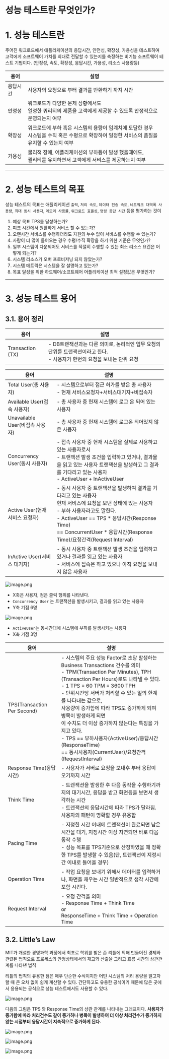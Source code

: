 # 성능 테스트란 무엇인가?

# 1. 성능 테스트란

주어진 워크로드에서 애플리케이션의 응답시간, 안전성, 확장성, 가용성을 테스트하여 
고객에게 소프트웨어 가치를 최대로 전달할 수 있는지를 측정하는 비기능 소프트웨어 테스트 기법이다.
(안정성, 속도, 확장성, 응답시간, 가용성, 리소스 사용량등)

| 용어 | 설명 |
| --- | --- |
| 응답시간 | 사용자의 요청으로 부터 결과를 반환하기 까지 시간 |
| 안정성 | 워크로드가 다양한 문제 상황에서도 <br>일정한 쿼리티의 제품을 고객에게 제공할 수 있도록 안정적으로 운영되는지 여부 |
| 확장성 | 워크로드에 부하 혹은 시스템의 용량이 임계치에 도달한 경우 <br>시스템을 수직 혹은 수평으로 확장하여 일정한 서비스의 품질을 유지할 수 있는지 여부 |
| 가용성 | 물리적 장애, 어플리케이션의 부하등이 발생 했을때에도, <br>퀄리티를 유지하면서 고객에게 서비스를 제공하는지 여부 |

---

# **2. 성능 테스트의 목표**

성능 테스트의 목표는 애플리케이션 `출력`, `처리 속도`, `데이터 전송 속도`, `네트워크 대역폭 사용량`, 
`최대 동시 사용자`, `메모리 사용률`, `워크로드 효율성`, `명령 응답 시간` 등을 평가하는 것이

1. 예상 목표 TPS를 달성하는가?
2. 피크 시간에서 원활하게 서비스 할 수 있는가?
3. 오랜시간 서비스를 수행하더라도 자원의 누수 없이 서비스를 수행할 수 있는가?
4. 사람이 더 많이 들어오는 경우 수평/수직 확장을 하기 위한 기준은 무엇인가?
5. 일부 시스템이 다운되어도 서비스를 적절히 수행할 수 있는 최소 리소스 요건은 어떻게 되는가?
6. 시스템 리소스가 오버 프로비저닝 되지 않았는가?
7. 시스템 메트릭은 시스템을 잘 설명하고 있는가?
8. 목표 달성을 위한 하드웨어/소프트웨어 어플리케이션 최적 설정값은 무엇인가?

---

# 3. 성능 테스트 **용어**

## 3.1. 용어 정리

| 용어 | 설명 |
| --- | --- |
| Transaction (TX) | - DB트랜잭션과는 다른 의미로, 논리적인 업무 요청의 단위를 트랜잭션이라고 한다.<br>- 사용자가 한번의 요청을 보내는 단위 요청 |

| 용어 | 설명 |
| --- | --- |
| Total User(총 사용자) | - 시스템으로부터 접근 허가를 받은 총 사용자<br>- 현재 서비스요청자+서비스대기자+비접속자 |
| Available User(접속 사용자) | - 총 사용자 중 현재 시스템에 로그 온 되어 있는 사용자  |
| Unavailable User(비접속 사용자) | - 총 사용자 중 현재 시스템에 로그온 되어있지 않은 사용자 |
| Concurrency User(동시 사용자) | - 접속 사용자 중 현재 시스템을 실제로 사용하고 있는 사용자로서<br>- 트랜잭션 발생 조건을 입력하고 있거나, 결과물을 읽고 있는 사용자 트랜잭션을 발생하고 그 결과를 기다리고 있는 사용자<br>- ActiveUser + InActiveUser |
| Active User(현재 서비스 요청자) | - 동시 사용자 중 트랜잭션을 발생하여 결과를 기다리고 있는 사용자<br>현재 서비스에 요청을 보낸 상태에 있는 사용자<br>- 부하 사용자라고도 말한다.<br>- ActiveUser == TPS * 응답시간(Response Time)<br>== ConcurrentUser * 응답시간(Response Time)/요청간격(Request Interval) |
| InActive User(서비스 대기자) | - 동시 사용자 중 트랜잭션 발생 조건을 입력하고 있거나 결과를 읽고 있는 사용자<br>- 서비스에 접속은 하고 있으나 아직 요청을 보내지 않은 사용자 |

![image.png](/.asset/kwj1270/week1-20.png)

- X축은 사용자, 점은 클릭 행위를 나타낸다.
- `Concurrency User` 는 트랜잭션을 발생시키고, 결과를 읽고 있는 사용자
- Y축 기점 6명

![image.png](/.asset/kwj1270/week1-15.png)

- `ActiveUser`는 동시간대에 시스템에 부하를 발생시키는 사용자
- X축 기점 3명

| 용어 | 설명 |
| --- | --- |
| TPS(Transaction Per Second) | - 시스템의 주요 성능 Factor로 초당 발생하는 Business Transactions 건수를 의미<br>- TPM(Transaction Per Minutes), TPH (Transaction Per Hours)로도 나타낼 수 있다.<br>- 1 TPS = 60 TPM = 3600 TPH <br>-  단위시간당 서버가 처리할 수 있는 일의 한계를 나타내는 값으로, <br>사용량이 증가함에 따라 TPS도 증가하게 되며 병목이 발생하게 되면<br>이 수치도 더 이상 증가하지 않는다는 특징을 가지고 있다.<br>- TPS == 부하사용자(ActiveUser)/응답시간(ResponseTime)<br>== 동시사용자(CurrentUser)/요청간격(RequestInterval) |
| Response Time(응답 시간) | - 사용자가 서버로 요청을 보내후 부터 응답이 오기까지 시간 |
| Think Time | - 트랜잭션을 발생한 후 다음 동작을 수행하기까지의 대기시간, 응답을 받고 화면등을 보면서 생각하는 시간<br>- 트랜잭션의 응답시간에 따라 TPS가 달라짐. 사용자의 패턴이 명확할 경우 유용함 |
| Pacing Time | - 지정한 시간 이내에 트랜잭션이 완료되면 남은 시간을 대기, 지정시간 이상 지연되면 바로 다음 동작 수행<br>- 성능 목표를 TPS기준으로 산정하였을 때 정확한 TPS를 발생할 수 있음(단, 트랜잭션이 지정시간 이내로 들어올 경우) |
| Operation Time | - 작업 요청을 보내기 위해서 데이터를 입력하거나, 화면을 채우는 시간 일반적으로 생각 시간에 포함 시킨다. |
| Request Interval | - 요청 간격을 의미<br>- Response Time + Think Time<br>or<br>ResponseTime + Think Time + Operation Time |

## 3.2. **Little’s Law**

MIT가 개설한 경영과학 과정에서 최초로 학위를 받은 존 리틀에 의해 만들어진 
경제와 관련된 법칙으로 프로세스의 안정상태에서의 재고와 산출율 그리고 흐름 시간의 상관관계를 나타낸 법칙

리틀의 법칙의 유용한 점은 매우 단순한 수식이지만 
어떤 시스템의 처리 용량을 알고자 할 때 큰 오차 없이 쉽게 계산할 수 있다. 
간단하고도 유용한 공식이기 때문에 많은 곳에서 응용되는 공식으로 성능 테스트에서도 사용할 수 있다.

![image.png](/.asset/kwj1270/week1-16.png)

다음의 그림은 TPS 와 Response Time의 상관 관계를 나타내는 그래프이다. 
**사용자가 증가함에 따라 처리건수도 같이 증가하나 병목이 발생하여 
더 이상 처리건수가 증가하지 않는 시점부터 응답시간이 지속적으로 증가하게 된다.**

![image.png](/.asset/kwj1270/week1-17.png)

![image.png](/.asset/kwj1270/week1-18.png)

![image.png](/.asset/kwj1270/week1-19.png)